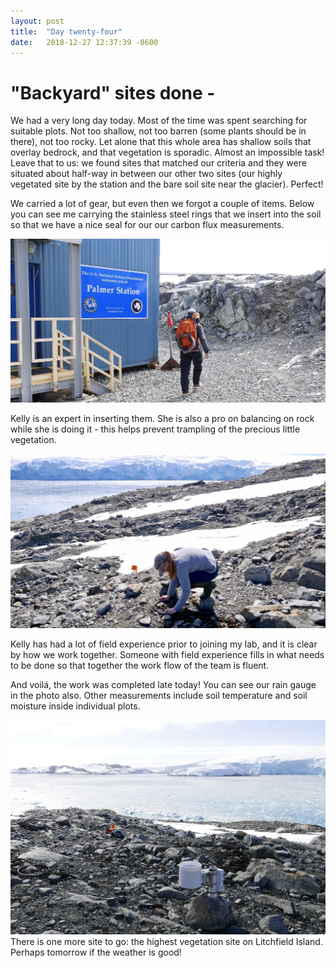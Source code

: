 ```yaml
---
layout: post
title:  "Day twenty-four"
date:   2018-12-27 12:37:39 -0600
---
```

# "Backyard" sites done - 
We had a very long day today. Most of the time was spent searching for suitable plots. Not too shallow, not too barren (some plants should be in there), not too rocky. Let alone that this whole area has shallow soils that overlay bedrock, and that vegetation is sporadic. Almost an impossible task! 
Leave that to us: we found sites that matched our criteria and they were situated about half-way in between our other two sites (our highly vegetated site by the station and the bare soil site near the glacier). Perfect! 

We carried a lot of gear, but even then we forgot a couple of items. Below you can see me carrying the stainless steel rings that we insert into the soil so that we have a nice seal for our our carbon flux measurements.

![Natasja with soil collars](/assets/blog_photos/181227/20181227_screenshot1.jpg)

Kelly is an expert in inserting them. She is also a pro on balancing on rock while she is doing it - this helps prevent trampling of the precious little vegetation.

![Kelly inserting soil collars](/assets/blog_photos/181227/20181227_screenshot2.jpg)

Kelly has had a lot of field experience prior to joining my lab, and it is clear by how we work together. Someone with field experience fills in what needs to be done so that together the work flow of the team is fluent. 

And voilá, the work was completed late today! You can see our rain gauge in the photo also. Other measurements include soil temperature and soil moisture inside individual plots. 

![Mid-productivity site done](/assets/blog_photos/181227/p1060741_smaller.jpg)
There is one more site to go: the highest vegetation site on Litchfield Island. Perhaps tomorrow if the weather is good!

